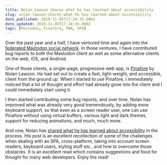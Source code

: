 ```yaml
---
title: Nolan Lawson shares what he has learned about accessibility
slug: nolan-lawson-shares-what-he-has-learned-about-accessibility
date_published: 2019-11-05T17:24:35.000Z
date_updated: 2019-11-05T17:24:35.000Z
tags: [Mastodon, Pinafore, PWA, SPA]
---
```


Over the past year and a half, I have ventured time and again into the [federated Mastodon social network](https://www.joinmastodon.org/). In those ventures, I have contributed bug reports to both the Mastodon client as well as some alternative clients on the web, iOS, and Android.

One of those clients, a single-page, progressive web app, is [Pinafore](https://pinafore.social) by Nolan Lawson. He had set out to create a fast, light-weight, and accessible, client from the ground up. When I started to use Pinafore, I immediately noticed that a lot of thought and effort had already gone into the client and I could immediately start using it.

I then started contributing some bug reports, and over time, Nolan has improved what was already very good tremendously, by adding more keyboard support, so that even as a screen reader user, one can use Pinafore without using virtual buffers, various light and dark themes, support for reducing animations, and much, much more.

And now, Nolan has [shared what he has learned about accessibility](https://nolanlawson.com/2019/11/05/what-ive-learned-about-accessibility-in-spas/) in the process. His post is an excellent recollection of some of the challenges when dealing with an SPA, cross-platform, taking into account screen readers, keyboard users, styling stuff etc., and how to overcome those obstacles. It is an excellent read which contains suggestions and food for thought for many web developers. Enjoy the read!
